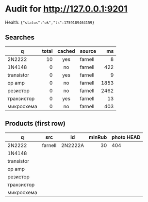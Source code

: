 # Audit for http://127.0.0.1:9201

Health: `{"status":"ok","ts":1759189464159}`

## Searches

| q | total | cached | source | ms |
|---|---:|:---:|:---|---:|
| 2N2222 | 10 | yes | farnell | 8 |
| 1N4148 | 0 | no | farnell | 422 |
| transistor | 0 | yes | farnell | 9 |
| op amp | 0 | no | farnell | 1853 |
| резистор | 0 | no | farnell | 2462 |
| транзистор | 0 | yes | farnell | 13 |
| микросхема | 0 | no | farnell | 403 |

## Products (first row)

| q | src | id | minRub | photo HEAD |
|---|---|---|---:|---|
| 2N2222 | farnell | 2N2222A | 30 | 404 |
| 1N4148 |  |  |  |  |
| transistor |  |  |  |  |
| op amp |  |  |  |  |
| резистор |  |  |  |  |
| транзистор |  |  |  |  |
| микросхема |  |  |  |  |
